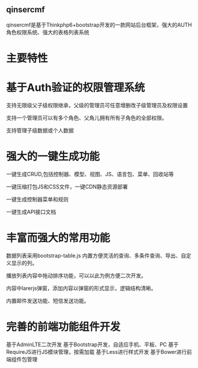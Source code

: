 ## qinsercmf
qinsercmf是基于Thinkphp6+bootstrap开发的一款网站后台框架，强大的AUTH角色权限系统、强大的表格列表系统

# 主要特性


# 基于Auth验证的权限管理系统

支持无限级父子级权限继承，父级的管理员可任意增删改子级管理员及权限设置

支持一个管理员可以有多个角色、父角儿拥有所有子角色的全部权限。

支持管理子级数据或个人数据


# 强大的一键生成功能

一键生成CRUD,包括控制器、模型、视图、JS、语言包、菜单、回收站等

一键压缩打包JS和CSS文件，一键CDN静态资源部署

一键生成控制器菜单和规则

一键生成API接口文档

# 丰富而强大的常用功能

数据列表采用bootstrap-table.js 内置方便灵活的查询、多条件查询、导出、自定义显示的列。

播放列表内容中拖动排序功能，可以以此为例方便二次开发。

内容中larerjs弹窗，添加内容以弹窗的形式显示，逻辑结构清晰。

内置邮件发送功能、短信发送功能。


# 完善的前端功能组件开发

基于AdminLTE二次开发
基于Bootstrap开发，自适应手机、平板、PC
基于RequireJS进行JS模块管理，按需加载
基于Less进行样式开发
基于Bower进行前端组件包管理
